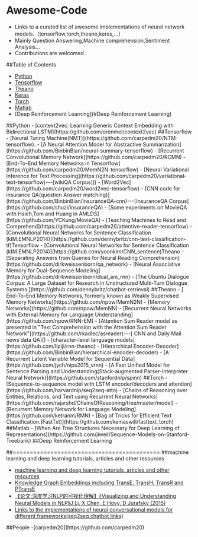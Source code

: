 # Awesome-Code
- Links to a curated list of awesome implementations of neural network models.（tensorflow,torch,theano,keras,...）
- Mainly Question Answering,Machine comprehension,Sentiment Analysis...
- Contributions are welcomed.

##Table of Contents
- [Python](#python)
- [Tensorflow](#tensorflow)
- [Theano](#theano)
- [Keras](#keras)
- [Torch](#torch)
- [Matlab](#matlab)
- [Deep Reinforcement Learning](#Deep Reinforcement Learning)

<a name="python" />
##Python
- [context2vec: Learning Generic Context Embedding with Bidirectional LSTM](https://github.com/orenmel/context2vec)

<a name="tensorflow" />
##Tensorflow
- [Neural Turing Machine(NMT)](https://github.com/carpedm20/NTM-tensorflow).
- [A Neural Attention Model for Abstractive Summarization](https://github.com/BinbinBian/neural-summary-tensorflow)
- [Recurrent Convolutional Memory Network](https://github.com/carpedm20/RCMN)
- [End-To-End Memory Networks in Tensorflow](https://github.com/carpedm20/MemN2N-tensorflow)
- [Neural Variational Inference for Text Processing](https://github.com/carpedm20/variational-text-tensorflow)---[wikiQA Corpus]()
- [Word2Vec](https://github.com/carpedm20/word2vec-tensorflow)
- [CNN code for insurance QA(question Answer matching)](https://github.com/BinbinBian/insuranceQA-cnn)---[InsuranceQA Corpus](https://github.com/shuzi/insuranceQA)
- [Some experiments on MovieQA with Hsieh,Tom and Huang in AMLDS](https://github.com/YCKung/MovieQA)
- [Teaching Machines to Read and Comprehend](https://github.com/carpedm20/attentive-reader-tensorflow)
- [Convolutional Neural Networks for Sentence Classification (kIM.EMNLP2014)](https://github.com/dennybritz/cnn-text-classification-tf)Tensorflow
- [Convolutional Neural Networks for Sentence Classification (kIM.EMNLP2014)](https://github.com/yoonkim/CNN_sentence)Theano
- [Separating Answers from Queries for Neural Reading Comprehension](https://github.com/dirkweissenborn/qa_network)
- [Neural Associative Memory for Dual-Sequence Modeling](https://github.com/dirkweissenborn/dual_am_rnn)
- [The Ubuntu Dialogue Corpus: A Large Dataset for Research in Unstructured Multi-Turn Dialogue Systems.](https://github.com/dennybritz/chatbot-retrieval)

<a name="theano" />
##Theano
- [ End-To-End Memory Networks, formerly known as Weakly Supervised Memory Networks](https://github.com/npow/MemN2N)
- [Memory Networks](https://github.com/npow/MemNN)
- [Recurrent Neural Networks with External Memory for Language Understanding](https://github.com/npow/RNN-EM)
- [Attention Sum Reader model as presented in "Text Comprehension with the Attention Sum Reader Network"](https://github.com/rkadlec/asreader)---[ CNN and Daily Mail news data QA]()
- [character-level language models](https://github.com/lipiji/rnn-theano)
- [Hierarchical Encoder-Decoder](https://github.com/BinbinBian/hierarchical-encoder-decoder)
- [A Recurrent Latent Variable Model for Sequential Data](https://github.com/jych/nips2015_vrnn)
- [A Fast Unified Model for Sentence Parsing and Understanding(Stack-augmented Parser-Interpreter Neural Network)](https://github.com/stanfordnlp/spinn)

<a name="torch"/>
##Torch
- [Sequence-to-sequence model with LSTM encoder/decoders and attention](https://github.com/harvardnlp/seq2seq-attn)
- [Chains of Reasoning over Entities, Relations, and Text using Recurrent Neural Networks](https://github.com/rajarshd/ChainsOfReasoning/tree/master/model)
- [Recurrent Memory Network for Language Modeling](https://github.com/ketranm/RMN)
- [Bag of Tricks for Efficient Text Classification.(FastTxt)](https://github.com/kemaswill/fasttext_torch)

<a name="matlab">
##Matlab
- [When Are Tree Structures Necessary for Deep Learning of Representations](https://github.com/jiweil/Sequence-Models-on-Stanford-Treebank)
 
 
<A name="Deep Reinforcement Learning">
##Deep Reinforcement Learning


##===========================================
<A name="mldptt">
##machine learning and deep learning tutorials, articles and other resources
- [machine learning and deep learning tutorials, articles and other resources](https://github.com/ujjwalkarn/Machine-Learning-Tutorials)
- [Knowledge Graph Embeddings including TransE, TransH, TransR and PTransE](https://github.com/thunlp/KG2E)
- [【论文:深度学习NLP的可视化理解】《Visualizing and Understanding Neural Models in NLP》J Li, X Chen, E Hovy, D Jurafsky (2015) ](https://github.com/jiweil/Visualizing-and-Understanding-Neural-Models-in-NLP)
- [Links to the implementations of neural conversational models for different frameworks(seq2seq chatbot links)](https://github.com/nicolas-ivanov/seq2seq_chatbot_links)



<A name="people">
##People
-[carpedm20](https://github.com/carpedm20)

